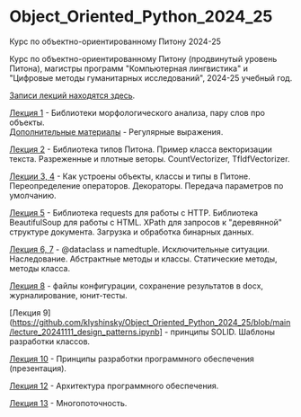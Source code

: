 # Object_Oriented_Python_2024_25
Курс по объектно-ориентированному Питону 2024-25

Курс по объектно-ориентированному Питону (продвинутый уровень Питона), магистры программ "Компьютерная лингвистика" и "Цифровые методы гуманитарных исследований", 2024-25 учебный год.

[Записи лекций находятся здесь](https://disk.yandex.ru/d/x7XVFY3cN60U6Q).

[Лекция 1](https://github.com/klyshinsky/Object_Oriented_Python_2024_25/blob/main/lecture_20240902.ipynb) - Библиотеки морфологического анализа, пару слов про объекты.  
[Дополнительные материалы](https://github.com/klyshinsky/Object_Oriented_Python_2024_25/blob/main/prereq_20240902_regexp.ipynb) - Регулярные выражения.

[Лекция 2](https://github.com/klyshinsky/Object_Oriented_Python_2024_25/blob/main/lecture_20240909.ipynb) - Библиотека типов Питона. Пример класса векторизации текста. Разреженные и плотные веторы. CountVectorizer, TfIdfVectorizer.

[Лекции 3, 4](https://github.com/klyshinsky/Object_Oriented_Python_2024_25/blob/main/lecture_20240923_operators_decorators.ipynb) - Как устроены объекты, классы и типы в Питоне. Переопределение операторов. Декораторы. Передача параметров по умолчанию.

[Лекция 5](https://github.com/klyshinsky/Object_Oriented_Python_2024_25/blob/main/Lecture_20241007_requests.ipynb) - Библиотека requests для работы с HTTP. Библиотека BeautifulSoup для работы с HTML. XPath для запросов к "деревянной" структуре документа. Загрузка и обработка бинарных данных.

[Лекция 6, 7](https://github.com/klyshinsky/Object_Oriented_Python_2024_25/blob/main/lecture_20241014_Inheritance.ipynb) - @dataclass и namedtuple. Исключительные ситуации. Наследование. Абстрактные методы и классы. Статические методы, методы класса.

[Лекция 8](https://github.com/klyshinsky/Object_Oriented_Python_2024_25/blob/main/lecture_20241105_unittest.ipynb) - файлы конфигурации, сохранение результатов в docx, журналирование, юнит-тесты.

[Лекция 9](https://github.com/klyshinsky/Object_Oriented_Python_2024_25/blob/main/lecture_20241111_design_patterns.ipynb] - принципы SOLID. Шаблоны разработки классов.

[Лекция 10](https://github.com/klyshinsky/Object_Oriented_Python_2024_25/blob/main/lecture_20241118_software_design.pdf) - Принципы разработки программного обеспечения (презентация).

[Лекция 12](https://github.com/klyshinsky/Object_Oriented_Python_2024_25/blob/main/lecture_20241125_software_architecture.pdf) - Архитектура программного обеспечения.

[Лекция 13](https://github.com/klyshinsky/Object_Oriented_Python_2024_25/blob/main/lecture_20241209_multiprocessing.ipynb) - Многопоточность.
